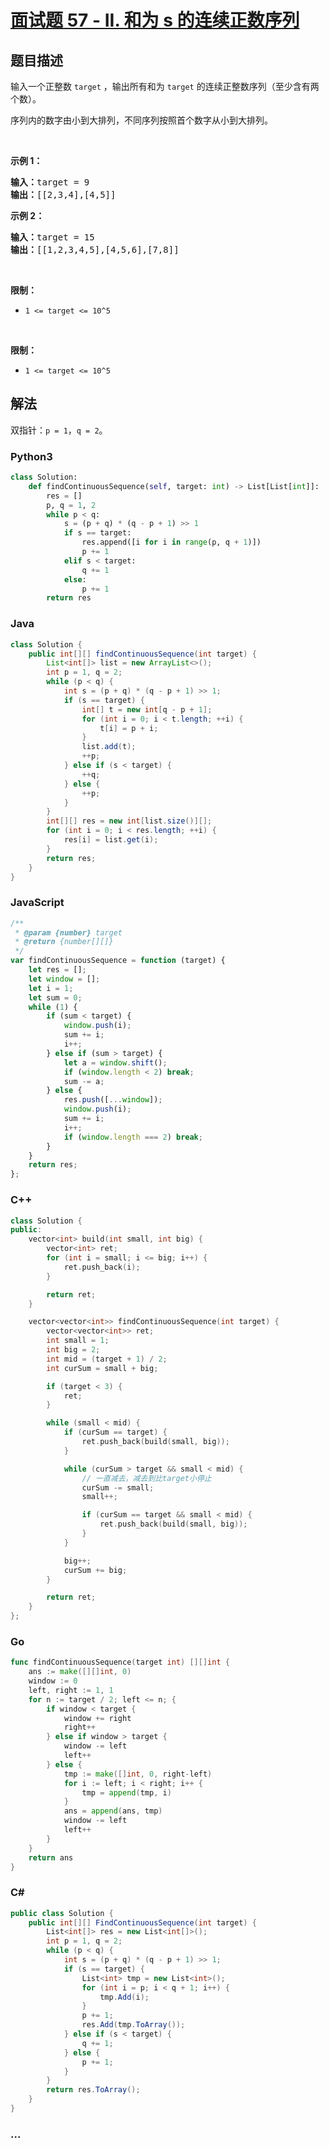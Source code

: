 # [面试题 57 - II. 和为 s 的连续正数序列](https://leetcode.cn/problems/he-wei-sde-lian-xu-zheng-shu-xu-lie-lcof/)

## 题目描述

<p>输入一个正整数 <code>target</code> ，输出所有和为 <code>target</code> 的连续正整数序列（至少含有两个数）。</p>

<p>序列内的数字由小到大排列，不同序列按照首个数字从小到大排列。</p>

<p>&nbsp;</p>

<p><strong>示例 1：</strong></p>

<pre><strong>输入：</strong>target = 9
<strong>输出：</strong>[[2,3,4],[4,5]]
</pre>

<p><strong>示例 2：</strong></p>

<pre><strong>输入：</strong>target = 15
<strong>输出：</strong>[[1,2,3,4,5],[4,5,6],[7,8]]
</pre>

<p>&nbsp;</p>

<p><strong>限制：</strong></p>

<ul>
	<li><code>1 &lt;= target &lt;= 10^5</code></li>
</ul>

<p>&nbsp;</p>

**限制：**

-   `1 <= target <= 10^5`

## 解法

双指针：`p = 1`，`q = 2`。

<!-- tabs:start -->

### **Python3**

```python
class Solution:
    def findContinuousSequence(self, target: int) -> List[List[int]]:
        res = []
        p, q = 1, 2
        while p < q:
            s = (p + q) * (q - p + 1) >> 1
            if s == target:
                res.append([i for i in range(p, q + 1)])
                p += 1
            elif s < target:
                q += 1
            else:
                p += 1
        return res
```

### **Java**

```java
class Solution {
    public int[][] findContinuousSequence(int target) {
        List<int[]> list = new ArrayList<>();
        int p = 1, q = 2;
        while (p < q) {
            int s = (p + q) * (q - p + 1) >> 1;
            if (s == target) {
                int[] t = new int[q - p + 1];
                for (int i = 0; i < t.length; ++i) {
                    t[i] = p + i;
                }
                list.add(t);
                ++p;
            } else if (s < target) {
                ++q;
            } else {
                ++p;
            }
        }
        int[][] res = new int[list.size()][];
        for (int i = 0; i < res.length; ++i) {
            res[i] = list.get(i);
        }
        return res;
    }
}
```

### **JavaScript**

```js
/**
 * @param {number} target
 * @return {number[][]}
 */
var findContinuousSequence = function (target) {
    let res = [];
    let window = [];
    let i = 1;
    let sum = 0;
    while (1) {
        if (sum < target) {
            window.push(i);
            sum += i;
            i++;
        } else if (sum > target) {
            let a = window.shift();
            if (window.length < 2) break;
            sum -= a;
        } else {
            res.push([...window]);
            window.push(i);
            sum += i;
            i++;
            if (window.length === 2) break;
        }
    }
    return res;
};
```

### **C++**

```cpp
class Solution {
public:
    vector<int> build(int small, int big) {
        vector<int> ret;
        for (int i = small; i <= big; i++) {
            ret.push_back(i);
        }

        return ret;
    }

    vector<vector<int>> findContinuousSequence(int target) {
        vector<vector<int>> ret;
        int small = 1;
        int big = 2;
        int mid = (target + 1) / 2;
        int curSum = small + big;

        if (target < 3) {
            ret;
        }

        while (small < mid) {
            if (curSum == target) {
                ret.push_back(build(small, big));
            }

            while (curSum > target && small < mid) {
                // 一直减去，减去到比target小停止
                curSum -= small;
                small++;

                if (curSum == target && small < mid) {
                    ret.push_back(build(small, big));
                }
            }

            big++;
            curSum += big;
        }

        return ret;
    }
};
```

### **Go**

```go
func findContinuousSequence(target int) [][]int {
	ans := make([][]int, 0)
	window := 0
	left, right := 1, 1
	for n := target / 2; left <= n; {
		if window < target {
			window += right
			right++
		} else if window > target {
			window -= left
			left++
		} else {
			tmp := make([]int, 0, right-left)
			for i := left; i < right; i++ {
				tmp = append(tmp, i)
			}
			ans = append(ans, tmp)
			window -= left
			left++
		}
	}
	return ans
}
```

### **C#**

```cs
public class Solution {
    public int[][] FindContinuousSequence(int target) {
        List<int[]> res = new List<int[]>();
        int p = 1, q = 2;
        while (p < q) {
            int s = (p + q) * (q - p + 1) >> 1;
            if (s == target) {
                List<int> tmp = new List<int>();
                for (int i = p; i < q + 1; i++) {
                    tmp.Add(i);
                }
                p += 1;
                res.Add(tmp.ToArray());
            } else if (s < target) {
                q += 1;
            } else {
                p += 1;
            }
        }
        return res.ToArray();
    }
}
```

### **...**

```

```

<!-- tabs:end -->

